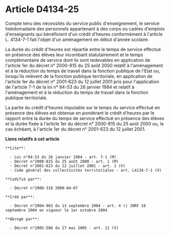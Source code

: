 # Article D4134-25

Compte tenu des nécessités du service public d'enseignement, le service hebdomadaire des personnels appartenant à des corps
ou cadres d'emplois d'enseignants qui bénéficient d'un crédit d'heures conformément à l'article L. 4134-7-1 fait l'objet d'un
aménagement en début d'année scolaire.

La durée du crédit d'heures est répartie entre le temps de service effectué en présence des élèves leur incombant
statutairement et le temps complémentaire de service dont ils sont redevables en application de l'article 1er du décret n°
2000-815 du 25 août 2000 relatif à l'aménagement et à la réduction du temps de travail dans la fonction publique de l'Etat
ou, lorsqu'ils relèvent de la fonction publique territoriale, en application de l'article 1er du décret n° 2001-623 du 12
juillet 2001 pris pour l'application de l'article 7-1 de la loi n° 84-53 du 26 janvier 1984 et relatif à l'aménagement et à
la réduction du temps de travail dans la fonction publique territoriale.

La partie du crédit d'heures imputable sur le temps du service effectué en présence des élèves est obtenue en pondérant le
crédit d'heures par le rapport entre la durée du temps de service effectué en présence des élèves et la durée fixée à
l'article 1er du décret n° 2000-815 du 25 août 2000 ou, le cas échéant, à l'article 1er du décret n° 2001-623 du 12 juillet
2001.

**Liens relatifs à cet article**

	**Cite**:

	  - Loi n°84-53 du 26 janvier 1984 - art. 7-1 (M)
	  - Décret n°2000-815 du 25 août 2000 - art. 1 (M)
	  - Décret n°2001-623 du 12 juillet 2001 - art. 1 (V)
	  - Code général des collectivités territoriales - art. L4134-7-1 (V)

	**Codifié par**:

	  - Décret n°2000-318 2000-04-07

	**Créé par**:

	  - Décret n°2004-983 du 13 septembre 2004 - art. 4 () JORF 18 septembre 2004 en vigueur le 1er octobre 2004

	**Abrogé par**:

	  - Décret n°2005-586 du 27 mai 2005 - art. 11 (V)
